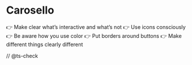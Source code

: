 # Carosello

👉 Make clear what’s interactive and what’s not
👉 Use icons consciously
👉 Be aware how you use color
👉 Put borders around buttons
👉 Make different things clearly different

// @ts-check
